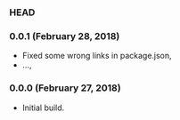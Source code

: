 ### HEAD

### 0.0.1 (February 28, 2018)

  * Fixed some wrong links in package.json,
  * ...,


### 0.0.0 (February 27, 2018)

  * Initial build.
